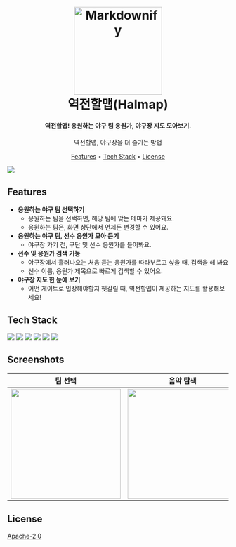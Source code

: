 
<h1 align="center">
  <br>
  <a href="http://www.amitmerchant.com/electron-markdownify"><img src="https://user-images.githubusercontent.com/77262576/200161318-112f7049-e685-4e20-8fe6-324a743f2fab.png" alt="Markdownify" width="200"></a>
  <br>
  역전할맵(Halmap)
  <br>
</h1>

<h4 align="center">역전할맵! 응원하는 야구 팀 응원가, 야구장 지도 모아보기.</h4>
<p align="center">
역전할맵, 야구장을 더 즐기는 방법
</p>

<p align="center">
  <a href="#features">Features</a> •
  <a href="#techstack">Tech Stack</a> •
  <a href="#license">License</a>
</p>
<img src = "https://user-images.githubusercontent.com/68676844/200166414-f4447f7d-5f1c-47c0-ba2c-3cab4f7dbfa6.png">



## Features

* **응원하는 야구 팀 선택하기**
  - 응원하는 팀을 선택하면, 해당 팀에 맞는 테마가 제공돼요.
  - 응원하는 팀은, 화면 상단에서 언제든 변경할 수 있어요.
* **응원하는 야구 팀, 선수 응원가 모아 듣기**
  - 야구장 가기 전, 구단 및 선수 응원가를 들어봐요.
* **선수 및 응원가 검색 기능**
  - 야구장에서 흘러나오는 처음 듣는 응원가를 따라부르고 싶을 때, 검색을 해 봐요
  - 선수 이름, 응원가 제목으로 빠르게 검색할 수 있어요.
* **야구장 지도 한 눈에 보기**
  - 어떤 게이트로 입장해야할지 헷갈릴 때, 역전할맵이 제공하는 지도를 활용해보세요!

## Tech Stack

 <img src="https://img.shields.io/badge/Swift UI-F05138?style=for-the-badge&logo=Swift&logoColor=white">
 <img src="https://img.shields.io/badge/Firebase-FFCA28?style=for-the-badge&logo=Firebase&logoColor=white">
 <img src="https://img.shields.io/badge/AVFoundation-FA243C?style=for-the-badge&logo=AppleMusic&logoColor=white">
 <img src="https://img.shields.io/badge/Github-181717?style=for-the-badge&logo=GitHub&logoColor=white">
 <img src="https://img.shields.io/badge/Notion-000000?style=for-the-badge&logo=Notion&logoColor=white">
 <img src="https://img.shields.io/badge/Figma-F24E1E?style=for-the-badge&logo=Figma&logoColor=white">
 
## Screenshots
|팀 선택|음악 탐색|응원가 상세 뷰|응원가 검색|지도 탐색|
|---|---|---|---|---|
|<img src = "https://user-images.githubusercontent.com/68676844/200164731-4f502b5a-bb1d-448e-8ced-f7693728386f.png" width=250>|<img src = "https://user-images.githubusercontent.com/68676844/200164900-00020b74-4365-4969-9222-e62bff1771bb.png" width=250>|<img src = "https://user-images.githubusercontent.com/68676844/200164827-f9e7b9c8-b6cb-4746-af3c-dd805c9a4c71.png" width = 250>|<img src = "https://user-images.githubusercontent.com/68676844/200164957-7b8eadc6-9a28-47e0-ae6f-fede67004474.png" width = 250>|<img src = "https://user-images.githubusercontent.com/68676844/200165073-bd32609a-3265-4153-b0dc-1a2cf0b415d5.png" width = 250>


## License

[Apache-2.0](https://choosealicense.com/licenses/apache-2.0/)

